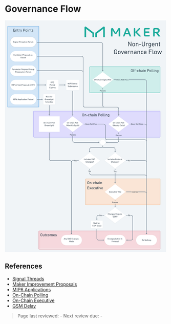 # Governance Flow 

![Governance Flow - Open to zoom](../images/governance-flowchart.png)

## References

* [Signal Threads](off-chain-governance.md#forum-signal-threads)
* [Maker Improvement Proposals](mips.md)
* [MIP6 Applications](https://mips.makerdao.com/mips/details/MIP6)
* [On-Chain Polling](on-chain-governance.md#governance-polls)
* [On-Chain Executive](on-chain-governance.md#executive-votes)
* [GSM Delay](../parameter-index/core/param-gsm-pause-delay.md)

>Page last reviewed: -
>Next review due: -

